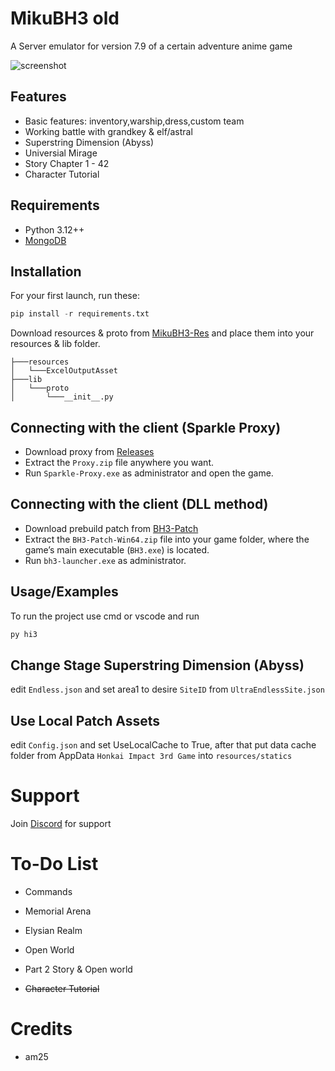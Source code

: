 # MikuBH3 old

A Server emulator for version 7.9 of a certain adventure anime game

![screenshot](https://github.com/MikuLeaks/MikuBH3-PS/raw/main/screenshot.png)

## Features

- Basic features: inventory,warship,dress,custom team
- Working battle with grandkey & elf/astral
- Superstring Dimension (Abyss)
- Universial Mirage
- Story Chapter 1 - 42
- Character Tutorial

## Requirements

- Python 3.12++
- [MongoDB](https://www.mongodb.com/try/download/community)

## Installation

For your first launch, run these:

```python
pip install -r requirements.txt
```

Download resources & proto from [MikuBH3-Res](https://github.com/MikuLeaks/MikuBH3-RES) and place them into your resources & lib folder.

```
├───resources
│   └───ExcelOutputAsset
├───lib
│   └───proto
│       └───__init__.py
```

## Connecting with the client (Sparkle Proxy)

- Download proxy from [Releases](https://github.com/MikuLeaks/MikuBH3-PS/releases)
- Extract the `Proxy.zip` file anywhere you want.
- Run `Sparkle-Proxy.exe` as administrator and open the game.

## Connecting with the client (DLL method)

- Download prebuild patch from [BH3-Patch](https://github.com/MikuLeaks/MikuBH3-PATCH/releases)
- Extract the `BH3-Patch-Win64.zip` file into your game folder, where the game’s main executable (`BH3.exe`) is located.
- Run `bh3-launcher.exe` as administrator.

## Usage/Examples

To run the project use cmd or vscode and run

```python
py hi3
```

## Change Stage Superstring Dimension (Abyss)

edit `Endless.json` and set area1 to desire `SiteID` from `UltraEndlessSite.json`

## Use Local Patch Assets

edit `Config.json` and set UseLocalCache to True, after that put data cache folder from AppData `Honkai Impact 3rd Game` into `resources/statics`

# Support

Join [Discord](https://discord.gg/MdHC4AJvec) for support

# To-Do List

- Commands

- Memorial Arena

- Elysian Realm

- Open World

- Part 2 Story & Open world

- ~~Character Tutorial~~

# Credits

- am25
